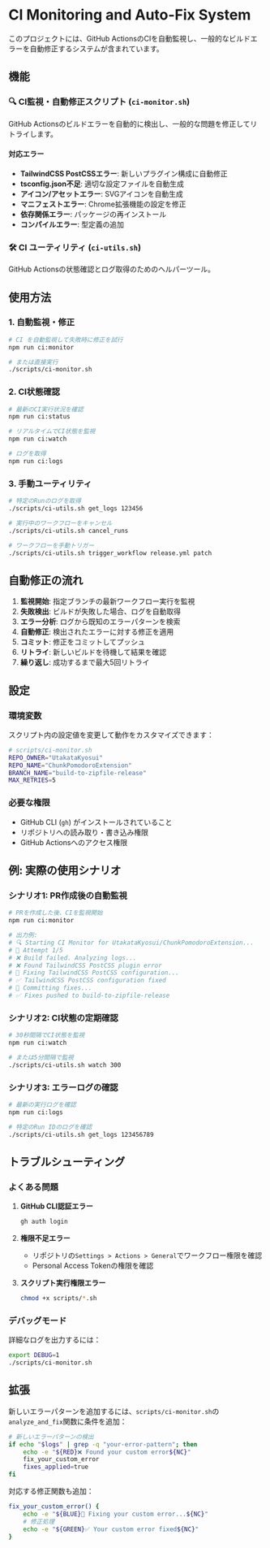 # CI Monitoring and Auto-Fix System

このプロジェクトには、GitHub ActionsのCIを自動監視し、一般的なビルドエラーを自動修正するシステムが含まれています。

## 機能

### 🔍 CI監視・自動修正スクリプト (`ci-monitor.sh`)
GitHub Actionsのビルドエラーを自動的に検出し、一般的な問題を修正してリトライします。

#### 対応エラー
- **TailwindCSS PostCSSエラー**: 新しいプラグイン構成に自動修正
- **tsconfig.json不足**: 適切な設定ファイルを自動生成
- **アイコン/アセットエラー**: SVGアイコンを自動生成
- **マニフェストエラー**: Chrome拡張機能の設定を修正
- **依存関係エラー**: パッケージの再インストール
- **コンパイルエラー**: 型定義の追加

### 🛠️ CI ユーティリティ (`ci-utils.sh`)
GitHub Actionsの状態確認とログ取得のためのヘルパーツール。

## 使用方法

### 1. 自動監視・修正
```bash
# CI を自動監視して失敗時に修正を試行
npm run ci:monitor

# または直接実行
./scripts/ci-monitor.sh
```

### 2. CI状態確認
```bash
# 最新のCI実行状況を確認
npm run ci:status

# リアルタイムでCI状態を監視
npm run ci:watch

# ログを取得
npm run ci:logs
```

### 3. 手動ユーティリティ
```bash
# 特定のRunのログを取得
./scripts/ci-utils.sh get_logs 123456

# 実行中のワークフローをキャンセル
./scripts/ci-utils.sh cancel_runs

# ワークフローを手動トリガー
./scripts/ci-utils.sh trigger_workflow release.yml patch
```

## 自動修正の流れ

1. **監視開始**: 指定ブランチの最新ワークフロー実行を監視
2. **失敗検出**: ビルドが失敗した場合、ログを自動取得
3. **エラー分析**: ログから既知のエラーパターンを検索
4. **自動修正**: 検出されたエラーに対する修正を適用
5. **コミット**: 修正をコミットしてプッシュ
6. **リトライ**: 新しいビルドを待機して結果を確認
7. **繰り返し**: 成功するまで最大5回リトライ

## 設定

### 環境変数
スクリプト内の設定値を変更して動作をカスタマイズできます：

```bash
# scripts/ci-monitor.sh
REPO_OWNER="UtakataKyosui"
REPO_NAME="ChunkPomodoroExtension"
BRANCH_NAME="build-to-zipfile-release"
MAX_RETRIES=5
```

### 必要な権限
- GitHub CLI (`gh`) がインストールされていること
- リポジトリへの読み取り・書き込み権限
- GitHub Actionsへのアクセス権限

## 例: 実際の使用シナリオ

### シナリオ1: PR作成後の自動監視
```bash
# PRを作成した後、CIを監視開始
npm run ci:monitor

# 出力例:
# 🔍 Starting CI Monitor for UtakataKyosui/ChunkPomodoroExtension...
# 🔄 Attempt 1/5
# ❌ Build failed. Analyzing logs...
# ❌ Found TailwindCSS PostCSS plugin error
# 🔧 Fixing TailwindCSS PostCSS configuration...
# ✅ TailwindCSS PostCSS configuration fixed
# 💾 Committing fixes...
# ✅ Fixes pushed to build-to-zipfile-release
```

### シナリオ2: CI状態の定期確認
```bash
# 30秒間隔でCI状態を監視
npm run ci:watch

# または5分間隔で監視
./scripts/ci-utils.sh watch 300
```

### シナリオ3: エラーログの確認
```bash
# 最新の実行ログを確認
npm run ci:logs

# 特定のRun IDのログを確認
./scripts/ci-utils.sh get_logs 123456789
```

## トラブルシューティング

### よくある問題

1. **GitHub CLI認証エラー**
   ```bash
   gh auth login
   ```

2. **権限不足エラー**
   - リポジトリの`Settings > Actions > General`でワークフロー権限を確認
   - Personal Access Tokenの権限を確認

3. **スクリプト実行権限エラー**
   ```bash
   chmod +x scripts/*.sh
   ```

### デバッグモード

詳細なログを出力するには：
```bash
export DEBUG=1
./scripts/ci-monitor.sh
```

## 拡張

新しいエラーパターンを追加するには、`scripts/ci-monitor.sh`の`analyze_and_fix`関数に条件を追加：

```bash
# 新しいエラーパターンの検出
if echo "$logs" | grep -q "your-error-pattern"; then
    echo -e "${RED}❌ Found your custom error${NC}"
    fix_your_custom_error
    fixes_applied=true
fi
```

対応する修正関数も追加：
```bash
fix_your_custom_error() {
    echo -e "${BLUE}🔧 Fixing your custom error...${NC}"
    # 修正処理
    echo -e "${GREEN}✅ Your custom error fixed${NC}"
}
```